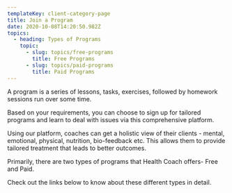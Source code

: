 ```yaml
---
templateKey: client-category-page
title: Join a Program
date: 2020-10-08T14:20:50.982Z
topics:
  - heading: Types of Programs
    topic:
      - slug: topics/free-programs
        title: Free Programs
      - slug: topics/paid-programs
        title: Paid Programs
---
```

A program is a series of lessons, tasks, exercises, followed by homework sessions run over some time. 

Based on your requirements, you can choose to sign up for tailored programs and learn to deal with issues via this comprehensive platform. 

Using our platform, coaches can get a holistic view of their clients - mental, emotional, physical, nutrition, bio-feedback etc. This allows them to provide tailored treatment that leads to better outcomes.

Primarily, there are two types of programs that Health Coach offers- Free and Paid.

Check out the links below to know about these different types in detail.
